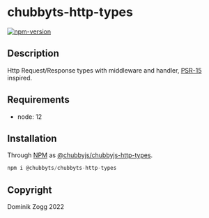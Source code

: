 # chubbyts-http-types

[![npm-version](https://img.shields.io/npm/v/@chubbyts/chubbyts-http-types.svg)](https://www.npmjs.com/package/@chubbyts/chubbyts-http-types)

## Description

Http Request/Response types with middleware and handler, [PSR-15][2] inspired.

## Requirements

 * node: 12

## Installation

Through [NPM](https://www.npmjs.com) as [@chubbyjs/chubbyjs-http-types][1].

```ts
npm i @chubbyts/chubbyts-http-types
```

## Copyright

Dominik Zogg 2022

[1]: https://www.npmjs.com/package/@chubbyts/chubbyts-http-types
[2]: https://www.php-fig.org/psr/psr-15
